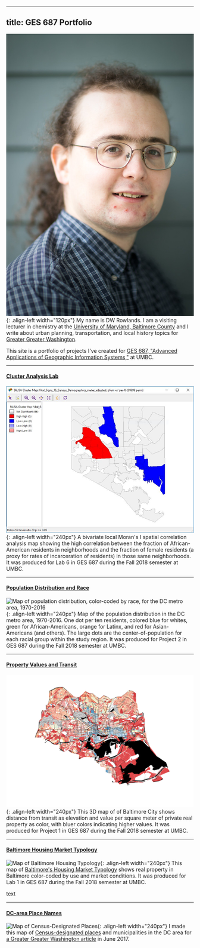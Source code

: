 <style type="text/css">
.align-left {
  display: block;
  margin-left: auto;
  margin-right: 10px;
  margin-top: 10px;
  float: left;
}
</style>

---
title: GES 687 Portfolio
---

![My photo](DWRowlands-Headshot.jpg){: .align-left width="120px"}
My name is DW Rowlands.  I am a visiting lecturer in chemistry at the [University of Maryland, Baltimore County](https://www.umbc.edu) and I write about urban planning, transportation, and local history topics for [Greater Greater Washington](https://ggwash.org/drowlands).  

This site is a portfolio of projects I've created for [GES 687, "Advanced Applications of Geographic Information Systems,"](http://catalog.umbc.edu/preview_course_nopop.php?catoid=17&coid=51285) at UMBC. 


------

#### [Cluster Analysis Lab](ClusterAnalysisLab/ClusterAnalysisLab.html)

![bivariate local Moran's I analysis of race and gender in Baltimore](ClusterAnalysisLab/Bivariate_pF_pAA.JPG){: .align-left width="240px"}
A bivariate local Moran's I spatial correlation analysis map showing the high correlation between the fraction of African-American residents in neighborhoods and the fraction of female residents (a proxy for rates of incarceration of residents) in those same neighborhoods.  It was produced for Lab 6 in GES 687 during the Fall 2018 semester at UMBC.

------

#### [Population Distribution and Race](DC_Pop_Dist/DC_Pop_Dist.html)

![Map of population distribution, color-coded by race, for the DC metro area, 1970-2016](DC_Pop_Dist/Dotmaps-Large.gif){: .align-left width="240px"}
Map of the population distribution in the DC metro area, 1970-2016. One dot per ten residents, colored blue for whites, green for African-Americans, orange for Latinx, and red for Asian-Americans (and others). The large dots are the center-of-population for each racial group within the study region.  It was produced for Project 2 in GES 687 during the Fall 2018 semester at UMBC.

------

#### [Property Values and Transit](Baltimore-Property-Values-and-Transit/Baltimore-Property-Values-and-Transit.html)

![3D map of of Baltimore City showing distance from transit as elevation and property values by color](Baltimore-Property-Values-and-Transit/3D-Map.png){: .align-left width="240px"}
This 3D map of of Baltimore City shows distance from transit as elevation and value per square meter of private real property as color, with bluer colors indicating higher values. It was produced for Project 1 in GES 687 during the Fall 2018 semester at UMBC.

------

#### [Baltimore Housing Market Typology](Baltimore-MVA/Baltimore-MVA.html)

![Map of Baltimore Housing Typology](Baltimore-MVA/Baltimore-MVA.png){: .align-left width="240px"}
This map of [Baltimore's Housing Market Typology](https://planning.baltimorecity.gov/maps-data/housing-market-typology) shows real property in Baltimore color-coded by use and market conditions.  It was produced for Lab 1 in GES 687 during the Fall 2018 semester at UMBC.

text




------

#### [DC-area Place Names](SampleProject/CDPs.html)

![Map of Census-Designated Places](SampleProject/CDP-map.gif){: .align-left width="240px"}
I made this map of [Census-designated places](https://en.wikipedia.org/wiki/Census-designated_place) and municipalities in the DC area for [a Greater Greater Washington article](https://ggwash.org/view/63487/where-you-live-is-important-but-around-here-its-not-that-easy-to-define) in June 2017.


